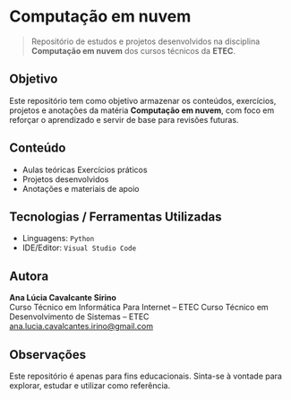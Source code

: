 # Computação em nuvem

> Repositório de estudos e projetos desenvolvidos na disciplina **Computação em nuvem** dos cursos técnicos da **ETEC**.

## Objetivo

Este repositório tem como objetivo armazenar os conteúdos, exercícios, projetos e anotações da matéria **Computação em nuvem**, com foco em reforçar o aprendizado e servir de base para revisões futuras.

## Conteúdo

- Aulas teóricas
  Exercícios práticos
- Projetos desenvolvidos
- Anotações e materiais de apoio

## Tecnologias / Ferramentas Utilizadas

- Linguagens: `Python`
- IDE/Editor: `Visual Studio Code`

## Autora

**Ana Lúcia Cavalcante Sirino**  
Curso Técnico em Informática Para Internet – ETEC
Curso Técnico em Desenvolvimento de Sistemas – ETEC
ana.lucia.cavalcantes.irino@gmail.com  

## Observações

Este repositório é apenas para fins educacionais. Sinta-se à vontade para explorar, estudar e utilizar como referência.
